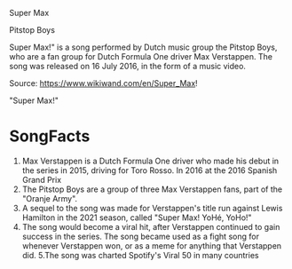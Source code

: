 Super Max 

Pitstop Boys

Super Max!" is a song performed by Dutch music group the Pitstop Boys, who are a fan group for Dutch Formula One driver Max Verstappen. The song was released on 16 July 2016, in the form of a music video.

Source: https://www.wikiwand.com/en/Super_Max!

"Super Max!"


# SongFacts

1. Max Verstappen is a Dutch Formula One driver who made his debut in the series in 2015, driving for Toro Rosso. In 2016 at the 2016 Spanish Grand Prix
2. The Pitstop Boys are a group of three Max Verstappen fans, part of the "Oranje Army".
3. A sequel to the song was made for Verstappen's title run against Lewis Hamilton in the 2021 season, called "Super Max! YoHé, YoHo!"
4. The song would become a viral hit, after Verstappen continued to gain success in the series. The song became used as a fight song for whenever Verstappen won, or as a meme for anything that Verstappen did.
5.The song was charted Spotify's Viral 50 in many countries

